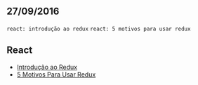 27/09/2016
----------

`react: introdução ao redux` `react: 5 motivos para usar redux`

## React

- [Introdução ao Redux](http://tableless.com.br/bem-vindo-ao-redux/)
- [5 Motivos Para Usar Redux](https://medium.com/getty-blog-brasil/5-motivos-para-aprender-redux-6ac730f3f1f2#.i757qoj0b)
